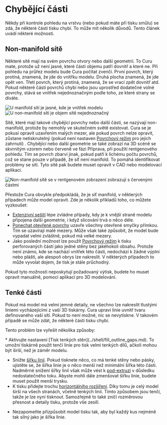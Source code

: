 Chybějící části
===

Někdy při kontrole pohledu na vrstvu (nebo pokud máte při tisku smůlu) se zdá, že některé části tisku chybí. To může mít několik důvodů. Tento článek uvádí některé možnosti.

Non-manifold sítě
----
Některé sítě mají na svém povrchu otvory nebo další geometrii. To Curu mate, protože už není jasné, které části objemu patří dovnitř a které ne. Při pohledu na průřez modelu bude Cura počítat zvenčí. První povrch, který protíná, znamená, že jde do vnitřku modelu. Druhá plocha znamená, že jde opět ven. Třetí povrch, který protíná, znamená, že se vrací zpět dovnitř atd. Pokud některé části povrchů chybí nebo jsou uprostřed dodatečné volné povrchy, stává se vnitřek nejednoznačným podle toho, ze které strany se díváte.

![U manifold sítí je jasné, kde je vnitřek modelu](../images/manifold_correct_cs.svg)
![U non-manifold sítí je objem sítě nejednoznačný](../images/manifold_incorrect_cs.svg)

Sítě, které mají takové chybějící povrchy nebo další části, se nazývají non-manifold, protože by nemohly ve skutečném světě existovat. Cura se je pokusí opravit uzavřením malých mezer, ale pokud povrch nelze opravit, zůstane netisknutelný (pokud není nastaven [Povrchový režim](../blackmagic/magic_mesh_surface_mode.md) pro jejich zahrnutí) . Chybějící nebo další geometrie se také zobrazí na 3D scéně se skvrnitým vzorem nebo červeně ve fázi Příprava, při použití rentgenového pohledu. Tím se povrch zbarví jinak, pokud patří k lichému počtu povrchů, což se stane pouze v případě, že síť není manifold. To pomáhá identifikovat problémy se sítí. Tyto sítě pak budete muset opravit v CAD nebo modelovací aplikaci.

![Non-manifold sítě se v rentgenovém zobrazení zobrazují s červenými částmi](../../../articles/images/x_ray.png)

Přestože Cura obvykle předpokládá, že je síť manifold, v některých případech může model opravit. Zde je několik příkladů toho, co můžete vyzkoušet:
* [Extenzivní sešití](../meshfix/meshfix_extensive_stitching.md) lépe zvládne případy, kdy je k vnější straně modelu připojena další geometrie, i když slicování trvá o něco déle.
* [Ponechat otevřené povrchy](../meshfix/meshfix_keep_open_polygons.md) uzavře všechny otevřené smyčky přímkou. Tím se uzavírají malé mezery. Může však také způsobit, že model bude vypadat velmi zvláštně, pokud má velké mezery.
* Jako poslední možnost lze použít [Povrchový režim](../blackmagic/magic_mesh_surface_mode.md) k tisku perforovaných částí jako jedné stěny bez jakéhokoli obsahu. Protože není známo, kde se nachází vnitřek této části, nedochází k žádné výplni nebo plášti, ale alespoň obrys lze nakreslit. V některých případech to může vyvolat dojem, že tisk je stále průchodný.

Pokud tyto možnosti neposkytují požadovaný výtisk, budete ho muset opravit manuálně, pomocí aplikací pro 3D modelování.

Tenké části
----
Pokud má model má velmi jemné detaily, ne všechno lze nakreslit tlustými liniemi vycházejícími z vaší 3D tiskárny. Cura upraví linie uvnitř tvaru definovaného vaší sítí. Pokud to není možné, nic se nevytiskne. V takovém případě se může zdát, že některé části tisku chybí.

Tento problém lze vyřešit několika způsoby:
<!--if cura_version>=5.0-->* Aktivujte nastavení [Tisk tenkých stěn](../shell/fill_outline_gaps.md). To umožní tiskárně použít tenčí linie pro tisk velmi tenkých dílů, ačkoli mohou být širší, než je záměr modelu.<!--endif-->
* Snižte [šířku linií](../resolution/line_width.md). Pokud tisknete něco, co má tenké stěny nebo pásky, ujistěte se, že šířka linie je o něco menší než minimální šířka této části. Nadměrné snížení šířky linií však může vést k [pod-extruzi](underextrusion.md) v důsledku nedostatečného toku. Abyste mohli dále zmenšovat šířku linie, budete muset použít menší trysku.
* K tisku přidejte trochu [horizontálního rozšíření](../shell/xy_offset.md). Díky tomu je celý model širší na všech stranách, včetně tenkých linií. Tímto způsobem jsou tenčí, takže je lze nyní tisknout. Samozřejmě to také zničí rozměrovou přesnost a detaily tisku, protože vše zesílí.
<!--if cura_version<5.0:* Aktivujte parametr [Tisk tenkých stěn](../shell/fill_outline_gaps.md). Ten se pokusí vyplnit tenké části velmi malými liniemi, aniž by se zmenšily šířky linií zbytku modelu. To však způsobuje velké změny v toku materiálu a nemusí vždy vyplňovat stěny pěknými pravidelnými liniemi.-->
* Nezapomeňte přizpůsobit model tisku tak, aby byl každý kus nejméně tak silný jako je šířka linie.
